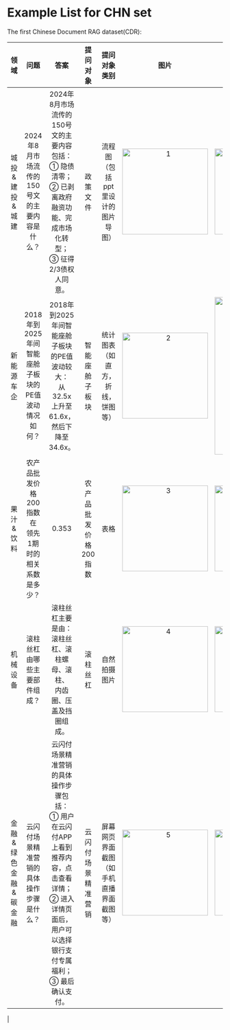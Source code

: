 # Example List for CHN set

The first Chinese Document RAG dataset(CDR):


|   领域   |                         问题                         |                                                                 答案                                                                 |      提问对象      |            提问对象类别            |             图片             |             依据block             |
|:--------:|:----------------------------------------------------:|:------------------------------------------------------------------------------------------------------------------------------------:|:------------------:|:----------------------------------:|:----------------------------:|:--------------------------------:|
| 城投&建投&城建 | 2024年8月市场流传的<br>150号文的主要内容是什么？ | 2024年8月市场流传的150号文的主要内容包括：<br>① 隐债清零；<br>② 已剥离政府融资功能、完成市场化转型；<br>③ 征得2/3债权人同意。 | 政策文件 | 流程图（包括ppt里设计的图片导图） |<img width="200"  alt="1" src="https://github.com/user-attachments/assets/c3b08324-11c7-42d3-adf5-f5910d4ffffa" />|<img width="200"  alt="1_b" src="https://github.com/user-attachments/assets/aca192e8-cc2a-4e2c-8fa8-5bf96ca49b4d" />|
| 新能源车企 | 2018年到2025年间<br>智能座舱子板块的PE值波动情况如何？ | 2018年到2025年间智能座舱子板块的PE值波动较大：<br>从 32.5x 上升至 61.6x，<br>然后下降至 34.6x。 | 智能座舱子板块 | 统计图表（如直方，折线，饼图等） | <img width="200"  alt="2" src="https://github.com/user-attachments/assets/cdb3be9e-be9a-4005-9356-a6b24b1f69c0" /> | <img width="200" height="367" alt="2_b" src="https://github.com/user-attachments/assets/195510ba-122d-4b8c-a957-b44062c8010d" />|
| 果汁&饮料 | 农产品批发价格200指数在<br>领先1期时的相关系数是多少？ | 0.353 | 农产品批发价格200指数 | 表格 | <img width="200" alt="3" src="https://github.com/user-attachments/assets/f7d3e6d5-c6e5-497b-9d14-094a03f81113" /> | <img width="200" alt="3_b" src="https://github.com/user-attachments/assets/b7bb77be-7511-4c72-9dce-98fb5a5d0232" />|
| 机械设备 | 滚柱丝杠由哪些主要部件组成？ | 滚柱丝杠主要是由：<br>滚柱丝杠、滚柱螺母、滚柱、<br>内齿圈、压盖及挡圈组成。 | 滚柱丝杠 | 自然拍摄图片 | <img width="200" alt="4" src="https://github.com/user-attachments/assets/31a515c1-0802-419d-9e86-255fa75a2e24" />| <img width="200" alt="4_b" src="https://github.com/user-attachments/assets/a90ef691-050e-41a6-aeda-a65eb834d968" />|
| 金融&绿色金融&碳金融 | 云闪付场景精准营销的<br>具体操作步骤是什么？ | 云闪付场景精准营销的具体操作步骤包括：<br>① 用户在云闪付APP上看到推荐内容，点击查看详情；<br>② 进入详情页面后，用户可以选择银行支付专属福利；<br>③ 最后确认支付。 | 云闪付场景精准营销 | 屏幕网页界面截图（如手机直播界面截图等） | <img width="200" alt="5" src="https://github.com/user-attachments/assets/c8e0570c-3c4b-4c93-b1d4-dd2b2b63a045" />| <img width="200" alt="5_b" src="https://github.com/user-attachments/assets/91b71eeb-466b-4639-88be-6beaf01db047" />
 |
